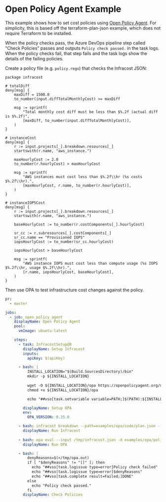 # Open Policy Agent Example

This example shows how to set cost policies using [Open Policy Agent](https://www.openpolicyagent.org/).  For simplicity, this is based off the terraform-plan-json example, which does not require Terraform to be installed.

When the policy checks pass, the Azure DevOps pipeline step called "Check Policies" passes and outputs `Policy check passed.` in the task logs. When the policy checks fail, that step fails and the task logs show the details of the failing policies.

Create a policy file (e.g. `policy.rego`) that checks the Infracost JSON: 
```rego
package infracost

# totalDiff
deny[msg] {
	maxDiff = 1500.0
	to_number(input.diffTotalMonthlyCost) >= maxDiff

	msg := sprintf(
		"Total monthly cost diff must be less than $%.2f (actual diff is $%.2f)",
		[maxDiff, to_number(input.diffTotalMonthlyCost)],
	)
}

# instanceCost
deny[msg] {
	r := input.projects[_].breakdown.resources[_]
	startswith(r.name, "aws_instance.")

	maxHourlyCost := 2.0
	to_number(r.hourlyCost) > maxHourlyCost

	msg := sprintf(
		"AWS instances must cost less than $%.2f\\hr (%s costs $%.2f\\hr).",
		[maxHourlyCost, r.name, to_number(r.hourlyCost)],
	)
}

# instanceIOPSCost
deny[msg] {
	r := input.projects[_].breakdown.resources[_]
	startswith(r.name, "aws_instance.")

	baseHourlyCost := to_number(r.costComponents[_].hourlyCost)

	sr_cc := r.subresources[_].costComponents[_]
	sr_cc.name == "Provisioned IOPS"
	iopsHourlyCost := to_number(sr_cc.hourlyCost)

	iopsHourlyCost > baseHourlyCost

	msg := sprintf(
		"AWS instance IOPS must cost less than compute usage (%s IOPS $%.2f\\hr, usage $%.2f\\hr).",
		[r.name, iopsHourlyCost, baseHourlyCost],
	)
}
```

Then use OPA to test infrastructure cost changes against the policy.

[//]: <> (BEGIN EXAMPLE)
```yml
pr:
  - master

jobs:
  - job: open_policy_agent
    displayName: Open Policy Agent
    pool: 
      vmImage: ubuntu-latest

    steps:
      - task: InfracostSetup@0
        displayName: Setup Infracost
        inputs:
          apiKey: $(apiKey)

      - bash: |
          INSTALL_LOCATION="$(Build.SourcesDirectory)/bin"
          mkdir -p ${INSTALL_LOCATION}
          
          wget -O ${INSTALL_LOCATION}/opa https://openpolicyagent.org/downloads/v${OPA_VERSION}/opa_linux_amd64_static 
          chmod +x ${INSTALL_LOCATION}/opa

          echo "##vso[task.setvariable variable=PATH;]$(PATH):${INSTALL_LOCATION}"

        displayName: Setup OPA
        env:
          OPA_VERSION: 0.35.0

      - bash: infracost breakdown --path=examples/opa/code/plan.json --format=json --out-file=/tmp/infracost.json
        displayName: Run Infracost
        
      - bash: opa eval --input /tmp/infracost.json -d examples/opa/policy/policy.rego --format pretty "data.infracost.deny" | tee /tmp/opa.out
        displayName: Run OPA

      - bash: |
          denyReasons=$(</tmp/opa.out)
          if [ "$denyReasons" != "[]" ]; then
            echo "##vso[task.logissue type=error]Policy check failed"
            echo "##vso[task.logissue type=error]$denyReasons"
            echo "##vso[task.complete result=Failed;]DONE"
          else
            echo "Policy check passed."
          fi
        displayName: Check Policies
```
[//]: <> (END EXAMPLE)
